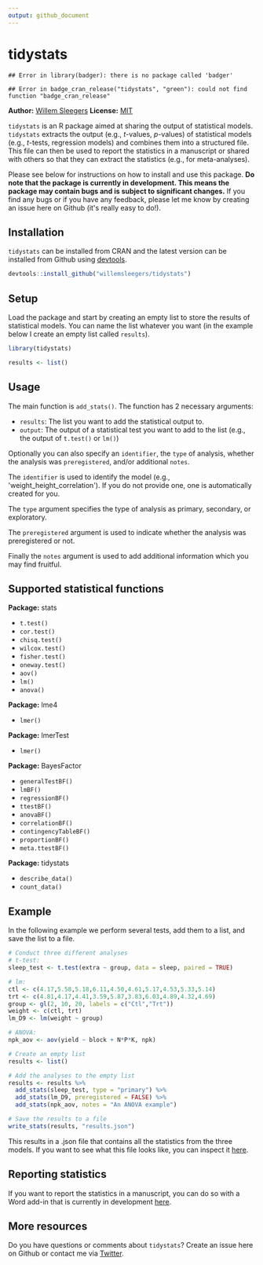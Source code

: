 ```yaml
---
output: github_document
---
```


<!-- README.md is generated from README.Rmd. Please edit that file -->

# tidystats

<!-- badges: start -->

```
## Error in library(badger): there is no package called 'badger'
```


```
## Error in badge_cran_release("tidystats", "green"): could not find function "badge_cran_release"
```
<!-- badges: end -->

**Author:** [Willem Sleegers](https://www.willemsleegers.com/)
**License:** [MIT](https://opensource.org/licenses/MIT)

`tidystats` is an R package aimed at sharing the output of statistical models. `tidystats` extracts the output (e.g., *t*-values, *p*-values) of statistical models (e.g., *t*-tests, regression models) and combines them into a structured file. This file can then be used to report the statistics in a manuscript or shared with others so that they can extract the statistics (e.g., for meta-analyses).

Please see below for instructions on how to install and use this package. **Do note that the package is currently in development. This means the package may contain bugs and is subject to significant changes.** If you find any bugs or if you have any feedback, please let me know by creating an issue here on Github (it's really easy to do!).

## Installation

`tidystats` can be installed from CRAN and the latest version can be installed from Github using [devtools](https://github.com/r-lib/devtools). 


```r
devtools::install_github("willemsleegers/tidystats")
```

## Setup

Load the package and start by creating an empty list to store the results of statistical models. You can name the list whatever you want (in the example below I create an empty list called `results`).


```r
library(tidystats)

results <- list()
```

## Usage

The main function is `add_stats()`. The function has 2 necessary arguments:

- `results`: The list you want to add the statistical output to.
- `output`: The output of a statistical test you want to add to the list (e.g., the output of `t.test()` or `lm()`)

Optionally you can also specify an `identifier`, the `type` of analysis, whether the analysis was `preregistered`, and/or additional `notes`.  

The `identifier` is used to identify the model (e.g., 'weight_height_correlation'). If you do not provide one, one is automatically created for you.

The `type` argument specifies the type of analysis as primary, secondary, or exploratory.

The `preregistered` argument is used to indicate whether the analysis was preregistered or not.

Finally the `notes` argument is used to add additional information which you may find fruitful.

## Supported statistical functions

**Package:** stats

- `t.test()`
- `cor.test()`
- `chisq.test()`
- `wilcox.test()`
- `fisher.test()`
- `oneway.test()`
- `aov()`
- `lm()`
- `anova()`

**Package:** lme4

- `lmer()`

**Package:** lmerTest

- `lmer()`

**Package:** BayesFactor

- `generalTestBF()`
- `lmBF()`
- `regressionBF()`
- `ttestBF()`
- `anovaBF()`
- `correlationBF()`
- `contingencyTableBF()`
- `proportionBF()`
- `meta.ttestBF()`

**Package:** tidystats

- `describe_data()`
- `count_data()`

## Example



In the following example we perform several tests, add them to a list, and save the list to a file.


```r
# Conduct three different analyses
# t-test:
sleep_test <- t.test(extra ~ group, data = sleep, paired = TRUE)

# lm:
ctl <- c(4.17,5.58,5.18,6.11,4.50,4.61,5.17,4.53,5.33,5.14)
trt <- c(4.81,4.17,4.41,3.59,5.87,3.83,6.03,4.89,4.32,4.69)
group <- gl(2, 10, 20, labels = c("Ctl","Trt"))
weight <- c(ctl, trt)
lm_D9 <- lm(weight ~ group)

# ANOVA:
npk_aov <- aov(yield ~ block + N*P*K, npk)

# Create an empty list
results <- list()

# Add the analyses to the empty list
results <- results %>%
  add_stats(sleep_test, type = "primary") %>%
  add_stats(lm_D9, preregistered = FALSE) %>%
  add_stats(npk_aov, notes = "An ANOVA example")

# Save the results to a file
write_stats(results, "results.json")
```

This results in a .json file that contains all the statistics from the three models. If you want to see what this file looks like, you can inspect it [here](https://github.com/WillemSleegers/tidystats/blob/master/inst/results.json).

## Reporting statistics

If you want to report the statistics in a manuscript, you can do so with a Word add-in that is currently in development [here](https://github.com/WillemSleegers/tidystats-Word-add-in).

## More resources

Do you have questions or comments about `tidystats`? Create an issue here on Github or contact me via [Twitter](https://twitter.com/willemsleegers).
